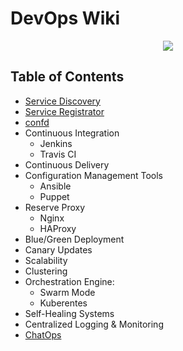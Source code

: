 # DevOps Wiki

<div align="center">
<img src="https://devops.com/wp-content/uploads/2016/02/images.jpeg">
</div>

 ## Table of Contents
 
- <a href="service-discovery/README.md">Service Discovery</a>
- <a href="registrator/README.md">Service Registrator</a>
- <a href="confd/README.md">confd</a>
- Continuous Integration
    - Jenkins
    - Travis CI
- Continuous Delivery
- Configuration Management Tools
    - Ansible
    - Puppet
- Reserve Proxy
	- Nginx
	- HAProxy
- Blue/Green Deployment
- Canary Updates
- Scalability
- Clustering
- Orchestration Engine:
	- Swarm Mode
	- Kuberentes
- Self-Healing Systems
- Centralized Logging & Monitoring
- <a href="chatops/README.md">ChatOps</a>
